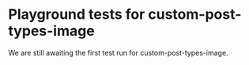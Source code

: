 # Playground tests for custom-post-types-image
We are still awaiting the first test run for custom-post-types-image.
